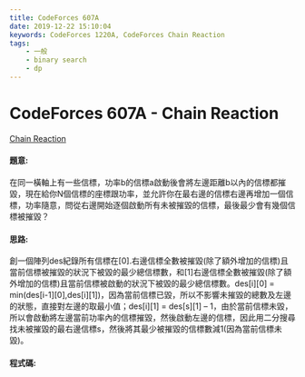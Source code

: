 ```yaml
---
title: CodeForces 607A
date: 2019-12-22 15:10:04
keywords: CodeForces 1220A, CodeForces Chain Reaction
tags:
    - 一般
    - binary search
    - dp
---
```

# CodeForces 607A - Chain Reaction
[Chain Reaction](http://codeforces.com/problemset/problem/607/A)


#### 題意:
在同一橫軸上有一些信標，功率b的信標a啟動後會將左邊距離b以內的信標都摧毀，現在給你N個信標的座標跟功率，並允許你在最右邊的信標右邊再增加一個信標，功率隨意，問從右邊開始逐個啟動所有未被摧毀的信標，最後最少會有幾個信標被摧毀？
<!-- more -->
#### 思路:
創一個陣列des紀錄所有信標在[0].右邊信標全數被摧毀(除了額外增加的信標)且當前信標被摧毀的狀況下被毀的最少總信標數，和[1]右邊信標全數被摧毀(除了額外增加的信標)且當前信標被啟動的狀況下被毀的最少總信標數。des[i][0] = min(des[i-1][0],des[i][1])，因為當前信標已毀，所以不影響未摧毀的總數及左邊的狀態，直接對左邊的取最小值；des[i][1] = des[s][1] – 1，由於當前信標未毀，所以會啟動將左邊當前功率內的信標摧毀，然後啟動左邊的信標，因此用二分搜尋找未被摧毀的最右邊信標s，然後將其最少被摧毀的信標數減1(因為當前信標未毀)。

#### 程式碼:
<script src="https://gist.github.com/Daviswww/615f27ffbce7ae56571b5d648e092ae4.js"></script>